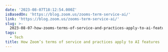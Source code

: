 ```yaml
---
date: '2023-08-07T18:12:54.000Z'
isBasedOn: 'https://blog.zoom.us/zooms-term-service-ai/'
link: 'https://blog.zoom.us/zooms-term-service-ai/'
slug: >-
  2023-08-07-how-zooms-terms-of-service-and-practices-apply-to-ai-features-or-zoom-blog
tags:
  - Tech
title: How Zoom’s terms of service and practices apply to AI features | Zoom Blog
---
```


